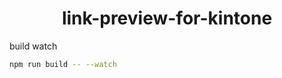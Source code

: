 <h1 align="center" >link-preview-for-kintone</h1>

build watch

```bash
npm run build -- --watch
```
